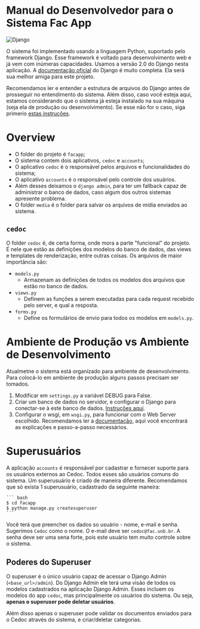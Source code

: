 # Manual do Desenvolvedor para o Sistema Fac App
![Django](https://img.shields.io/badge/Django-v2.x-green.svg)

O sistema foi implementado usando a linguagem Python, suportado pelo framework Django. Esse framework é voltado para desenvolvimento web e já vem com inúmeras capacidades. Usamos a versão 2.0 do Django nesta aplicação. A [documentação oficial](https://docs.djangoproject.com/pt-br/2.0/) do Django é muito completa. Ela será sua melhor amiga para este projeto.

Recomendamos ler e entender a estrutura de arquivos do Django antes de prosseguir no entendimento do sistema. Além disso, caso você esteja aqui, estamos considerando que o sistema já esteja instalado na sua máquina (seja ela de produção ou desenvolvimento). Se esse não for o caso, siga primerio [estas instruções](instructions.md).

# Overview

- O folder do projeto é `facapp`;
- O sistema contem dois aplicativos, `cedoc` e `accounts`;
- O aplicativo `cedoc` é o responsável pelos arquivos e funcionalidades do sistema;
- O aplicativo `accounts` é o responsável pelo controle dos usuários.
- Além desses deixamos o `django admin`, para ter um fallback capaz de administrar o banco de dados, caso algum dos outros sistemas apresente problema.
- O folder `media` é o folder para salvar os arquivos de mídia enviados ao sistema.

## `cedoc`

O folder `cedoc` é, de certa forma, onde mora a parte "funcional" do projeto. É nele que estão as definições dos modelos do banco de dados, das views e templates de renderização, entre outras coisas. Os arquivos de maior importância são:

- `models.py`
    - Armazenam as definições de todos os modelos dos arquivos que estão no banco de dados.
- `views.py`
    - Definem as funções a serem executadas para cada request recebido pelo server, e qual a resposta.
- `forms.py`
    - Define os formulários de envio para todos os modelos em `models.py`.

# Ambiente de Produção vs Ambiente de Desenvolvimento

Atualmetne o sistema está organizado para ambiente de desenvolvimento. Para colocá-lo em ambiente de produção alguns passos precisam ser tomados.

1. Modificar em `settings.py` a variável DEBUG para False.
2. Criar um banco de dados no servidor, e configurar o Django para conectar-se à este banco de dados. [Instruções aqui](django-postgresql.md).
3. Configurar o wsgi, em `wsgi.py`, para funcionar com o Web Server escolhido. Recomendamos ler a [documentação](https://docs.djangoproject.com/en/2.0/howto/deployment/wsgi/), aqui você encontrará as explicações e passo-a-passo necessários.

# Superusuários

A aplicação `accounts` é responsável por cadastrar e fornecer suporte para os usuários externos ao Cedoc. Todos esses são usuários comuns do sistema. Um superusuário é criado de maneira diferente. Recomendamos que só exista 1 superusuário, cadastrado da seguinte maneira:

    ``` bash
    $ cd facapp
    $ python manage.py createsuperuser
    ```

Você terá que preencher os dados so usuário - nome, e-mail e senha. Sugerimos `Cedoc` como o nome. O e-mail deve ser `cedoc@fac.unb.br`. A senha deve ser uma sena forte, pois este usuário tem muito controle sobre o sistema.

## Poderes do Superuser

O superuser é o único usuário capaz de acessar o Django Admin (`<base_url>/admin`). Do Django Admin ele terá uma visão de todos os modelos cadastrados na aplicação Django Admin. Esses incluem os modelos do app `cedoc`, mas principalmente os usuários do sistema. Ou seja, **apenas o superuser pode deletar usuários**.

Além disso apenas o superuser pode validar os documentos enviados para o Cedoc através do sistema, e criar/deletar categorias.
